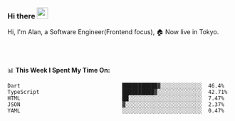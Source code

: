 ### Hi there <img src="https://media.giphy.com/media/hvRJCLFzcasrR4ia7z/giphy.gif" width="25px">

<!-- ![visitors](https://visitor-badge.glitch.me/badge?page_id=dislfyer.dislfyer) -->

Hi, I'm Alan, a Software Engineer(Frontend focus), 🏠 Now live in Tokyo.

<br/>
<br/>

📊 **This Week I Spent My Time On:**


<!--START_SECTION:waka-->

```text
Dart                                ███████████▓░░░░░░░░░░░░░  46.4%
TypeScript                          ██████████▓░░░░░░░░░░░░░░  42.71%
HTML                                ██░░░░░░░░░░░░░░░░░░░░░░░  7.47%
JSON                                ▓░░░░░░░░░░░░░░░░░░░░░░░░  2.37%
YAML                                ░░░░░░░░░░░░░░░░░░░░░░░░░  0.47%
```

<!--END_SECTION:waka-->

<!--
**About Me:**
 -->
